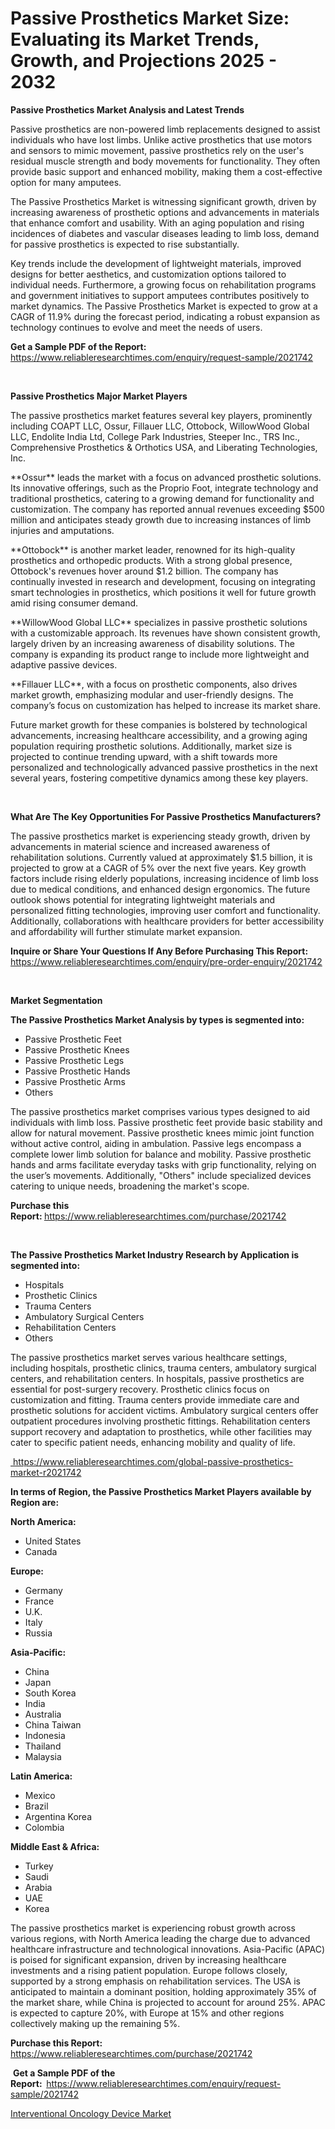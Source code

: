 <p><h1>Passive Prosthetics Market Size: Evaluating its Market Trends, Growth, and Projections 2025 - 2032</h1></p><p><strong>Passive Prosthetics Market Analysis and Latest Trends</strong></p>
<p><p>Passive prosthetics are non-powered limb replacements designed to assist individuals who have lost limbs. Unlike active prosthetics that use motors and sensors to mimic movement, passive prosthetics rely on the user's residual muscle strength and body movements for functionality. They often provide basic support and enhanced mobility, making them a cost-effective option for many amputees.</p><p>The Passive Prosthetics Market is witnessing significant growth, driven by increasing awareness of prosthetic options and advancements in materials that enhance comfort and usability. With an aging population and rising incidences of diabetes and vascular diseases leading to limb loss, demand for passive prosthetics is expected to rise substantially. </p><p>Key trends include the development of lightweight materials, improved designs for better aesthetics, and customization options tailored to individual needs. Furthermore, a growing focus on rehabilitation programs and government initiatives to support amputees contributes positively to market dynamics. The Passive Prosthetics Market is expected to grow at a CAGR of 11.9% during the forecast period, indicating a robust expansion as technology continues to evolve and meet the needs of users.</p></p>
<p><strong>Get a Sample PDF of the Report:&nbsp;</strong> <a href="https://www.reliableresearchtimes.com/enquiry/request-sample/2021742?utm_campaign=3284&utm_medium=2&utm_source=Github&utm_content=ia&utm_term=29032025&utm_id=passive-prosthetics">https://www.reliableresearchtimes.com/enquiry/request-sample/2021742</a></p>
<p>&nbsp;</p>
<p><strong>Passive Prosthetics Major Market Players</strong></p>
<p><p>The passive prosthetics market features several key players, prominently including COAPT LLC, Ossur, Fillauer LLC, Ottobock, WillowWood Global LLC, Endolite India Ltd, College Park Industries, Steeper Inc., TRS Inc., Comprehensive Prosthetics & Orthotics USA, and Liberating Technologies, Inc.</p><p>**Ossur** leads the market with a focus on advanced prosthetic solutions. Its innovative offerings, such as the Proprio Foot, integrate technology and traditional prosthetics, catering to a growing demand for functionality and customization. The company has reported annual revenues exceeding $500 million and anticipates steady growth due to increasing instances of limb injuries and amputations.</p><p>**Ottobock** is another market leader, renowned for its high-quality prosthetics and orthopedic products. With a strong global presence, Ottobock's revenues hover around $1.2 billion. The company has continually invested in research and development, focusing on integrating smart technologies in prosthetics, which positions it well for future growth amid rising consumer demand.</p><p>**WillowWood Global LLC** specializes in passive prosthetic solutions with a customizable approach. Its revenues have shown consistent growth, largely driven by an increasing awareness of disability solutions. The company is expanding its product range to include more lightweight and adaptive passive devices.</p><p>**Fillauer LLC**, with a focus on prosthetic components, also drives market growth, emphasizing modular and user-friendly designs. The company’s focus on customization has helped to increase its market share.</p><p>Future market growth for these companies is bolstered by technological advancements, increasing healthcare accessibility, and a growing aging population requiring prosthetic solutions. Additionally, market size is projected to continue trending upward, with a shift towards more personalized and technologically advanced passive prosthetics in the next several years, fostering competitive dynamics among these key players.</p></p>
<p>&nbsp;</p>
<p><strong>What Are The Key Opportunities For Passive Prosthetics Manufacturers?</strong></p>
<p><p>The passive prosthetics market is experiencing steady growth, driven by advancements in material science and increased awareness of rehabilitation solutions. Currently valued at approximately $1.5 billion, it is projected to grow at a CAGR of 5% over the next five years. Key growth factors include rising elderly populations, increasing incidence of limb loss due to medical conditions, and enhanced design ergonomics. The future outlook shows potential for integrating lightweight materials and personalized fitting technologies, improving user comfort and functionality. Additionally, collaborations with healthcare providers for better accessibility and affordability will further stimulate market expansion.</p></p>
<p><strong>Inquire or Share Your Questions If Any Before Purchasing This Report:</strong> <a href="https://www.reliableresearchtimes.com/enquiry/pre-order-enquiry/2021742?utm_campaign=3284&utm_medium=2&utm_source=Github&utm_content=ia&utm_term=29032025&utm_id=passive-prosthetics">https://www.reliableresearchtimes.com/enquiry/pre-order-enquiry/2021742</a></p>
<p>&nbsp;</p>
<p><strong>Market Segmentation</strong></p>
<p><strong>The Passive Prosthetics Market Analysis by types is segmented into:</strong></p>
<p><ul><li>Passive Prosthetic Feet</li><li>Passive Prosthetic Knees</li><li>Passive Prosthetic Legs</li><li>Passive Prosthetic Hands</li><li>Passive Prosthetic Arms</li><li>Others</li></ul></p>
<p><p>The passive prosthetics market comprises various types designed to aid individuals with limb loss. Passive prosthetic feet provide basic stability and allow for natural movement. Passive prosthetic knees mimic joint function without active control, aiding in ambulation. Passive legs encompass a complete lower limb solution for balance and mobility. Passive prosthetic hands and arms facilitate everyday tasks with grip functionality, relying on the user’s movements. Additionally, "Others" include specialized devices catering to unique needs, broadening the market's scope.</p></p>
<p><strong>Purchase this Report:&nbsp;</strong><a href="https://www.reliableresearchtimes.com/purchase/2021742?utm_campaign=3284&utm_medium=2&utm_source=Github&utm_content=ia&utm_term=29032025&utm_id=passive-prosthetics">https://www.reliableresearchtimes.com/purchase/2021742</a></p>
<p>&nbsp;</p>
<p><strong>The Passive Prosthetics Market Industry Research by Application is segmented into:</strong></p>
<p><ul><li>Hospitals</li><li>Prosthetic Clinics</li><li>Trauma Centers</li><li>Ambulatory Surgical Centers</li><li>Rehabilitation Centers</li><li>Others</li></ul></p>
<p><p>The passive prosthetics market serves various healthcare settings, including hospitals, prosthetic clinics, trauma centers, ambulatory surgical centers, and rehabilitation centers. In hospitals, passive prosthetics are essential for post-surgery recovery. Prosthetic clinics focus on customization and fitting. Trauma centers provide immediate care and prosthetic solutions for accident victims. Ambulatory surgical centers offer outpatient procedures involving prosthetic fittings. Rehabilitation centers support recovery and adaptation to prosthetics, while other facilities may cater to specific patient needs, enhancing mobility and quality of life.</p></p>
<p><a href="https://www.reliableresearchtimes.com/global-passive-prosthetics-market-r2021742?utm_campaign=3284&utm_medium=2&utm_source=Github&utm_content=ia&utm_term=29032025&utm_id=passive-prosthetics">&nbsp;https://www.reliableresearchtimes.com/global-passive-prosthetics-market-r2021742</a></p>
<p><strong>In terms of Region, the Passive Prosthetics Market Players available by Region are:</strong></p>
<p>
    <p> <strong> North America: </strong>
        <ul>
            <li>United States</li>
            <li>Canada</li>
        </ul>
        </p> 
    <p> <strong> Europe: </strong>
        <ul>
            <li>Germany</li>
            <li>France</li>
            <li>U.K.</li>
            <li>Italy</li>
            <li>Russia</li>
        </ul>
        </p> 
    <p> <strong> Asia-Pacific: </strong>
        <ul>
            <li>China</li>
            <li>Japan</li>
            <li>South Korea</li>
            <li>India</li>
            <li>Australia</li>
            <li>China Taiwan</li>
            <li>Indonesia</li>
            <li>Thailand</li>
            <li>Malaysia</li>
        </ul>
        </p> 
    <p> <strong> Latin America: </strong>
        <ul>
            <li>Mexico</li>
            <li>Brazil</li>
            <li>Argentina Korea</li>
            <li>Colombia</li>
        </ul>
        </p> 
    <p> <strong> Middle East & Africa: </strong>
        <ul>
            <li>Turkey</li>
            <li>Saudi</li>
            <li>Arabia</li>
            <li>UAE</li>
            <li>Korea</li>
        </ul>
    </p>
    </p>
<p><p>The passive prosthetics market is experiencing robust growth across various regions, with North America leading the charge due to advanced healthcare infrastructure and technological innovations. Asia-Pacific (APAC) is poised for significant expansion, driven by increasing healthcare investments and a rising patient population. Europe follows closely, supported by a strong emphasis on rehabilitation services. The USA is anticipated to maintain a dominant position, holding approximately 35% of the market share, while China is projected to account for around 25%. APAC is expected to capture 20%, with Europe at 15% and other regions collectively making up the remaining 5%.</p></p>
<p><strong>Purchase this Report: </strong><a href="https://www.reliableresearchtimes.com/purchase/2021742?utm_campaign=3284&utm_medium=2&utm_source=Github&utm_content=ia&utm_term=29032025&utm_id=passive-prosthetics">https://www.reliableresearchtimes.com/purchase/2021742</a></p>
<p>&nbsp;<strong>Get a Sample PDF of the Report:&nbsp;&nbsp;</strong><a href="https://www.reliableresearchtimes.com/enquiry/request-sample/2021742?utm_campaign=3284&utm_medium=2&utm_source=Github&utm_content=ia&utm_term=29032025&utm_id=passive-prosthetics">https://www.reliableresearchtimes.com/enquiry/request-sample/2021742</a></p>
<p><strong></strong></p>
<p><p><a href="https://github.com/lynlynyusay/Market-Research-Report-List-1/blob/main/interventional-oncology-device-market.md?utm_campaign=3284&utm_medium=2&utm_source=Github&utm_content=ia&utm_term=29032025&utm_id=passive-prosthetics">Interventional Oncology Device Market</a></p></p>